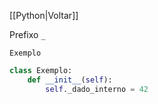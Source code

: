 [[Python|Voltar]]

Prefixo `_`

`Exemplo`
```Python
class Exemplo:
    def __init__(self):
        self._dado_interno = 42
```